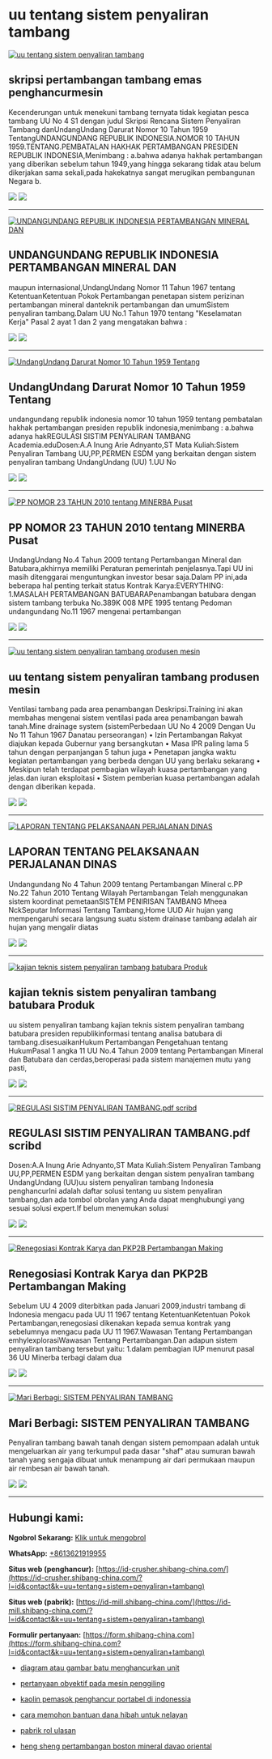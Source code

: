 # uu tentang sistem penyaliran tambang

<a href="https://swt.shibang-china.com/?l=id&img&k=uu+tentang+sistem+penyaliran+tambang" target="_blank">![uu tentang sistem penyaliran tambang](http://static.shibang-china.com/all-800x300/1103.jpg)</a>

## skripsi pertambangan tambang emas penghancurmesin
Kecenderungan untuk menekuni tambang ternyata tidak kegiatan pesca tambang UU No 4 S1 dengan judul Skripsi Rencana Sistem Penyaliran Tambang danUndangUndang Darurat Nomor 10 Tahun 1959 TentangUNDANGUNDANG REPUBLIK INDONESIA.NOMOR 10 TAHUN 1959.TENTANG.PEMBATALAN HAKHAK PERTAMBANGAN PRESIDEN REPUBLIK INDONESIA,Menimbang : a.bahwa adanya hakhak pertambangan yang diberikan sebelum tahun 1949,yang hingga sekarang tidak atau belum dikerjakan sama sekali,pada hakekatnya sangat merugikan pembangunan Negara b.


<a href="https://whatsapp.shibangsoft.com/WhatsApp.php" target="_blank" title="WhatsApp">![](http://static.shibang-china.com/icon/whatsapp.png)</a> <a href="https://swt.shibang-china.com/?l=id&icon&k=uu+tentang+sistem+penyaliran+tambang" target="_blank">![](http://static.shibang-china.com/icon/chat-id.png)</a>

---

<a href="https://swt.shibang-china.com/?l=id&img&k=uu+tentang+sistem+penyaliran+tambang" target="_blank">![UNDANGUNDANG REPUBLIK INDONESIA PERTAMBANGAN MINERAL DAN](http://static.shibang-china.com/all-800x300/856.jpg)</a>

## UNDANGUNDANG REPUBLIK INDONESIA PERTAMBANGAN MINERAL DAN
maupun internasional,UndangUndang Nomor 11 Tahun 1967 tentang KetentuanKetentuan Pokok Pertambangan penetapan sistem perizinan pertambangan mineral danteknik pertambangan dan umumSistem penyaliran tambang.Dalam UU No.1 Tahun 1970 tentang "Keselamatan Kerja" Pasal 2 ayat 1 dan 2 yang mengatakan bahwa :


<a href="https://whatsapp.shibangsoft.com/WhatsApp.php" target="_blank" title="WhatsApp">![](http://static.shibang-china.com/icon/whatsapp.png)</a> <a href="https://swt.shibang-china.com/?l=id&icon&k=uu+tentang+sistem+penyaliran+tambang" target="_blank">![](http://static.shibang-china.com/icon/chat-id.png)</a>

---

<a href="https://swt.shibang-china.com/?l=id&img&k=uu+tentang+sistem+penyaliran+tambang" target="_blank">![UndangUndang Darurat Nomor 10 Tahun 1959 Tentang](http://static.shibang-china.com/all-800x300/819.jpg)</a>

## UndangUndang Darurat Nomor 10 Tahun 1959 Tentang
undangundang republik indonesia nomor 10 tahun 1959 tentang pembatalan hakhak pertambangan presiden republik indonesia,menimbang : a.bahwa adanya hakREGULASI SISTIM PENYALIRAN TAMBANG Academia.eduDosen:A.A Inung Arie Adnyanto,ST Mata Kuliah:Sistem Penyaliran Tambang UU,PP,PERMEN ESDM yang berkaitan dengan sistem penyaliran tambang UndangUndang (UU) 1.UU No


<a href="https://whatsapp.shibangsoft.com/WhatsApp.php" target="_blank" title="WhatsApp">![](http://static.shibang-china.com/icon/whatsapp.png)</a> <a href="https://swt.shibang-china.com/?l=id&icon&k=uu+tentang+sistem+penyaliran+tambang" target="_blank">![](http://static.shibang-china.com/icon/chat-id.png)</a>

---

<a href="https://swt.shibang-china.com/?l=id&img&k=uu+tentang+sistem+penyaliran+tambang" target="_blank">![PP NOMOR 23 TAHUN 2010 tentang MINERBA Pusat](http://static.shibang-china.com/all-800x300/1083.jpg)</a>

## PP NOMOR 23 TAHUN 2010 tentang MINERBA Pusat
UndangUndang No.4 Tahun 2009 tentang Pertambangan Mineral dan Batubara,akhirnya memiliki Peraturan pemerintah penjelasnya.Tapi UU ini masih ditenggarai menguntungkan investor besar saja.Dalam PP ini,ada beberapa hal penting terkait status Kontrak Karya:EVERYTHING: 1.MASALAH PERTAMBANGAN BATUBARAPenambangan batubara dengan sistem tambang terbuka No.389K 008 MPE 1995 tentang Pedoman undangundang No.11 1967 mengenai pertambangan


<a href="https://whatsapp.shibangsoft.com/WhatsApp.php" target="_blank" title="WhatsApp">![](http://static.shibang-china.com/icon/whatsapp.png)</a> <a href="https://swt.shibang-china.com/?l=id&icon&k=uu+tentang+sistem+penyaliran+tambang" target="_blank">![](http://static.shibang-china.com/icon/chat-id.png)</a>

---

<a href="https://swt.shibang-china.com/?l=id&img&k=uu+tentang+sistem+penyaliran+tambang" target="_blank">![uu tentang sistem penyaliran tambang produsen mesin](http://static.shibang-china.com/all-800x300/391.jpg)</a>

## uu tentang sistem penyaliran tambang produsen mesin
Ventilasi tambang pada area penambangan Deskripsi.Training ini akan membahas mengenai sistem ventilasi pada area penambangan bawah tanah.Mine drainage system (sistemPerbedaan UU No 4 2009 Dengan Uu No 11 Tahun 1967 Danatau perseorangan) • Izin Pertambangan Rakyat diajukan kepada Gubernur yang bersangkutan • Masa IPR paling lama 5 tahun dengan perpanjangan 5 tahun juga • Penetapan jangka waktu kegiatan pertambangan yang berbeda dengan UU yang berlaku sekarang • Meskipun telah terdapat pembagian wilayah kuasa pertambangan yang jelas.dan iuran eksploitasi • Sistem pemberian kuasa pertambangan adalah dengan diberikan kepada.


<a href="https://whatsapp.shibangsoft.com/WhatsApp.php" target="_blank" title="WhatsApp">![](http://static.shibang-china.com/icon/whatsapp.png)</a> <a href="https://swt.shibang-china.com/?l=id&icon&k=uu+tentang+sistem+penyaliran+tambang" target="_blank">![](http://static.shibang-china.com/icon/chat-id.png)</a>

---

<a href="https://swt.shibang-china.com/?l=id&img&k=uu+tentang+sistem+penyaliran+tambang" target="_blank">![LAPORAN TENTANG PELAKSANAAN PERJALANAN DINAS](http://static.shibang-china.com/all-800x300/437.jpg)</a>

## LAPORAN TENTANG PELAKSANAAN PERJALANAN DINAS
Undangundang No 4 Tahun 2009 tentang Pertambangan Mineral c.PP No.22 Tahun 2010 Tentang Wilayah Pertambangan Telah menggunakan sistem koordinat pemetaanSISTEM PENIRISAN TAMBANG Mheea NckSeputar Informasi Tentang Tambang,Home UUD Air hujan yang mempengaruhi secara langsung suatu sistem drainase tambang adalah air hujan yang mengalir diatas


<a href="https://whatsapp.shibangsoft.com/WhatsApp.php" target="_blank" title="WhatsApp">![](http://static.shibang-china.com/icon/whatsapp.png)</a> <a href="https://swt.shibang-china.com/?l=id&icon&k=uu+tentang+sistem+penyaliran+tambang" target="_blank">![](http://static.shibang-china.com/icon/chat-id.png)</a>

---

<a href="https://swt.shibang-china.com/?l=id&img&k=uu+tentang+sistem+penyaliran+tambang" target="_blank">![kajian teknis sistem penyaliran tambang batubara Produk](http://static.shibang-china.com/all-800x300/1310.jpg)</a>

## kajian teknis sistem penyaliran tambang batubara Produk
uu sistem penyaliran tambang kajian teknis sistem penyaliran tambang batubara presiden republikinformasi tentang analisa batubara di tambang.disesuaikanHukum Pertambangan Pengetahuan tentang HukumPasal 1 angka 11 UU No.4 Tahun 2009 tentang Pertambangan Mineral dan Batubara dan cerdas,beroperasi pada sistem manajemen mutu yang pasti,


<a href="https://whatsapp.shibangsoft.com/WhatsApp.php" target="_blank" title="WhatsApp">![](http://static.shibang-china.com/icon/whatsapp.png)</a> <a href="https://swt.shibang-china.com/?l=id&icon&k=uu+tentang+sistem+penyaliran+tambang" target="_blank">![](http://static.shibang-china.com/icon/chat-id.png)</a>

---

<a href="https://swt.shibang-china.com/?l=id&img&k=uu+tentang+sistem+penyaliran+tambang" target="_blank">![REGULASI SISTIM PENYALIRAN TAMBANG.pdf scribd](http://static.shibang-china.com/all-800x300/10.jpg)</a>

## REGULASI SISTIM PENYALIRAN TAMBANG.pdf scribd
Dosen:A.A Inung Arie Adnyanto,ST Mata Kuliah:Sistem Penyaliran Tambang UU,PP,PERMEN ESDM yang berkaitan dengan sistem penyaliran tambang UndangUndang (UU)uu sistem penyaliran tambang Indonesia penghancurIni adalah daftar solusi tentang uu sistem penyaliran tambang,dan ada tombol obrolan yang Anda dapat menghubungi yang sesuai solusi expert.If belum menemukan solusi


<a href="https://whatsapp.shibangsoft.com/WhatsApp.php" target="_blank" title="WhatsApp">![](http://static.shibang-china.com/icon/whatsapp.png)</a> <a href="https://swt.shibang-china.com/?l=id&icon&k=uu+tentang+sistem+penyaliran+tambang" target="_blank">![](http://static.shibang-china.com/icon/chat-id.png)</a>

---

<a href="https://swt.shibang-china.com/?l=id&img&k=uu+tentang+sistem+penyaliran+tambang" target="_blank">![Renegosiasi Kontrak Karya dan PKP2B Pertambangan Making](http://static.shibang-china.com/all-800x300/388.jpg)</a>

## Renegosiasi Kontrak Karya dan PKP2B Pertambangan Making
Sebelum UU 4 2009 diterbitkan pada Januari 2009,industri tambang di Indonesia mengacu pada UU 11 1967 tentang KetentuanKetentuan Pokok Pertambangan,renegosiasi dikenakan kepada semua kontrak yang sebelumnya mengacu pada UU 11 1967.Wawasan Tentang Pertambangan emhylexplorasiWawasan Tentang Pertambangan.Dan adapun sistem penyaliran tambang tersebut yaitu: 1.dalam pembagian IUP menurut pasal 36 UU Minerba terbagi dalam dua


<a href="https://whatsapp.shibangsoft.com/WhatsApp.php" target="_blank" title="WhatsApp">![](http://static.shibang-china.com/icon/whatsapp.png)</a> <a href="https://swt.shibang-china.com/?l=id&icon&k=uu+tentang+sistem+penyaliran+tambang" target="_blank">![](http://static.shibang-china.com/icon/chat-id.png)</a>

---

<a href="https://swt.shibang-china.com/?l=id&img&k=uu+tentang+sistem+penyaliran+tambang" target="_blank">![Mari Berbagi: SISTEM PENYALIRAN TAMBANG](http://static.shibang-china.com/all-800x300/45.jpg)</a>

## Mari Berbagi: SISTEM PENYALIRAN TAMBANG
Penyaliran tambang bawah tanah dengan sistem pemompaan adalah untuk mengeluarkan air yang terkumpul pada dasar "shaf" atau sumuran bawah tanah yang sengaja dibuat untuk menampung air dari permukaan maupun air rembesan air bawah tanah.

<a href="https://whatsapp.shibangsoft.com/WhatsApp.php" target="_blank" title="WhatsApp">![](http://static.shibang-china.com/icon/whatsapp.png)</a> <a href="https://swt.shibang-china.com/?l=id&icon&k=uu+tentang+sistem+penyaliran+tambang" target="_blank">![](http://static.shibang-china.com/icon/chat-id.png)</a>

---
## Hubungi kami:

**Ngobrol Sekarang:** [Klik untuk mengobrol](https://swt.shibang-china.com?l=id&contact&k=uu+tentang+sistem+penyaliran+tambang)

**WhatsApp:**  [+8613621919955](https://whatsapp.shibangsoft.com/WhatsApp.php)

**Situs web (penghancur):** [https://id-crusher.shibang-china.com/](https://id-crusher.shibang-china.com/?l=id&contact&k=uu+tentang+sistem+penyaliran+tambang)

**Situs web (pabrik):** [https://id-mill.shibang-china.com/](https://id-mill.shibang-china.com/?l=id&contact&k=uu+tentang+sistem+penyaliran+tambang)

**Formulir pertanyaan:** [https://form.shibang-china.com](https://form.shibang-china.com?l=id&contact&k=uu+tentang+sistem+penyaliran+tambang)

* [diagram atau gambar batu menghancurkan unit](../39/diagram%20atau%20gambar%20batu%20menghancurkan%20unit.md)

* [pertanyaan obyektif pada mesin penggiling](../37/pertanyaan%20obyektif%20pada%20mesin%20penggiling.md)

* [kaolin pemasok penghancur portabel di indonessia](../34/kaolin%20pemasok%20penghancur%20portabel%20di%20indonessia.md)

* [cara memohon bantuan dana hibah untuk nelayan](../33/cara%20memohon%20bantuan%20dana%20hibah%20untuk%20nelayan.md)

* [pabrik rol ulasan](../38/pabrik%20rol%20ulasan.md)

* [heng sheng pertambangan boston mineral davao oriental](../39/heng%20sheng%20pertambangan%20boston%20mineral%20davao%20oriental.md)